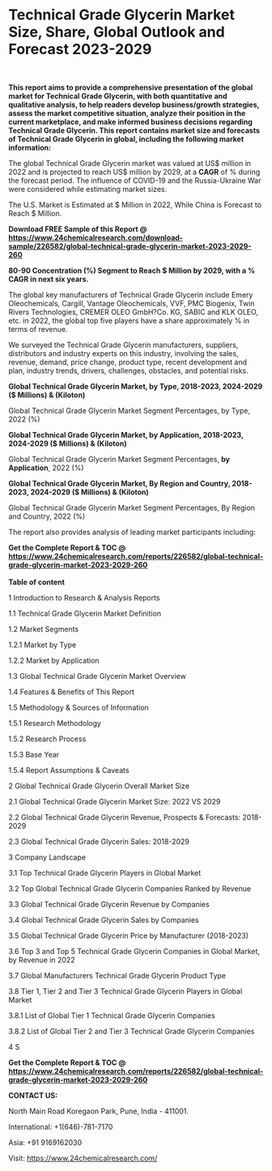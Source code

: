 <h1>Technical Grade Glycerin Market Size, Share, Global Outlook and Forecast 2023-2029</h1><br/><p><strong>This report aims to provide a comprehensive presentation of the global market for Technical Grade Glycerin, with both quantitative and qualitative analysis, to help readers develop business/growth strategies, assess the market competitive situation, analyze their position in the current marketplace, and make informed business decisions regarding Technical Grade Glycerin. This report contains market size and forecasts of Technical Grade Glycerin in global, including the following market information:</strong></p><p>The global Technical Grade Glycerin market was valued at US$ million in 2022 and is projected to reach US$ million by 2029, at a <strong>CAGR</strong> of % during the forecast period. The influence of COVID-19 and the Russia-Ukraine War were considered while estimating market sizes.</p><p>The U.S. Market is Estimated at $ Million in 2022, While China is Forecast to Reach $ Million.</p><div><b>Download FREE Sample of this Report @ <a href="https://www.24chemicalresearch.com/download-sample/226582/global-technical-grade-glycerin-market-2023-2029-260">https://www.24chemicalresearch.com/download-sample/226582/global-technical-grade-glycerin-market-2023-2029-260</a></b></div><p><strong>80-90 Concentration (%) Segment to Reach $ Million by 2029, with a % <strong>CAGR</strong> in next six years.</strong></p><p>
 
 The global key manufacturers of Technical Grade Glycerin include Emery Oleochemicals, Cargill, Vantage Oleochemicals, VVF, PMC Biogenix, Twin Rivers Technologies, CREMER OLEO GmbH?Co. KG, SABIC and KLK OLEO, etc. in 2022, the global top five players have a share approximately % in terms of revenue.</p><p>We surveyed the Technical Grade Glycerin manufacturers, suppliers, distributors and industry experts on this industry, involving the sales, revenue, demand, price change, product type, recent development and plan, industry trends, drivers, challenges, obstacles, and potential risks.</p><p><strong>Global Technical Grade Glycerin Market, by Type, 2018-2023, 2024-2029 ($ Millions) & (Kiloton)</strong></p><p>Global Technical Grade Glycerin Market Segment Percentages, by Type, 2022 (%)</p><p><strong>Global Technical Grade Glycerin Market, <strong>by Application</strong>, 2018-2023, 2024-2029 ($ Millions) & (Kiloton)</strong></p><p>Global Technical Grade Glycerin Market Segment Percentages, <strong>by Application</strong>, 2022 (%)</p><p><strong>Global Technical Grade Glycerin Market, By Region and Country, 2018-2023, 2024-2029 ($ Millions) & (Kiloton)</strong></p><p>Global Technical Grade Glycerin Market Segment Percentages, By Region and Country, 2022 (%)</p><p>The report also provides analysis of leading market participants including:</p><div><b>Get the Complete Report & TOC @ <a href="https://www.24chemicalresearch.com/reports/226582/global-technical-grade-glycerin-market-2023-2029-260">https://www.24chemicalresearch.com/reports/226582/global-technical-grade-glycerin-market-2023-2029-260</a></b></div><br><b>Table of content</b><p>1 Introduction to Research & Analysis Reports<br />
 
  1.1 Technical Grade Glycerin Market Definition<br />
 
  1.2 Market Segments<br />
 
  1.2.1 Market by Type<br />
 
  1.2.2 Market by Application<br />
 
  1.3 Global Technical Grade Glycerin Market Overview<br />
 
  1.4 Features & Benefits of This Report<br />
 
  1.5 Methodology & Sources of Information<br />
 
  1.5.1 Research Methodology<br />
 
  1.5.2 Research Process<br />
 
  1.5.3 Base Year<br />
 
  1.5.4 Report Assumptions & Caveats<br />
 
 2 Global Technical Grade Glycerin Overall Market Size<br />
 
  2.1 Global Technical Grade Glycerin Market Size: 2022 VS 2029<br />
 
  2.2 Global Technical Grade Glycerin Revenue, Prospects & Forecasts: 2018-2029<br />
 
  2.3 Global Technical Grade Glycerin Sales: 2018-2029<br />
 
 3 Company Landscape<br />
 
  3.1 Top Technical Grade Glycerin Players in Global Market<br />
 
  3.2 Top Global Technical Grade Glycerin Companies Ranked by Revenue<br />
 
  3.3 Global Technical Grade Glycerin Revenue by Companies<br />
 
  3.4 Global Technical Grade Glycerin Sales by Companies<br />
 
  3.5 Global Technical Grade Glycerin Price by Manufacturer (2018-2023)<br />
 
  3.6 Top 3 and Top 5 Technical Grade Glycerin Companies in Global Market, by Revenue in 2022<br />
 
  3.7 Global Manufacturers Technical Grade Glycerin Product Type<br />
 
  3.8 Tier 1, Tier 2 and Tier 3 Technical Grade Glycerin Players in Global Market<br />
 
  3.8.1 List of Global Tier 1 Technical Grade Glycerin Companies<br />
 
  3.8.2 List of Global Tier 2 and Tier 3 Technical Grade Glycerin Companies<br />
 
 4 S<br><div><b>Get the Complete Report & TOC @ <a href="https://www.24chemicalresearch.com/reports/226582/global-technical-grade-glycerin-market-2023-2029-260">https://www.24chemicalresearch.com/reports/226582/global-technical-grade-glycerin-market-2023-2029-260</a></b></div></p>
 
 <b>CONTACT US:</b><br>
 
 North Main Road Koregaon Park, Pune, India - 411001.<br/>
 
 International: +1(646)-781-7170<br/>
 
 Asia: +91 9169162030<br/>
 
 Visit: <a href="https://www.24chemicalresearch.com/">https://www.24chemicalresearch.com/</a>
 
 <br>